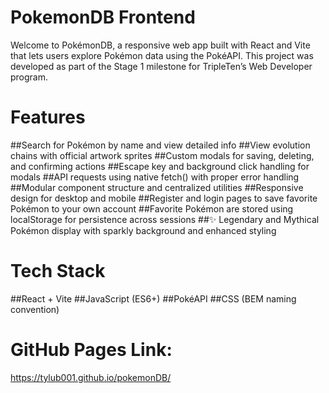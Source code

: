 # PokemonDB Frontend
Welcome to PokémonDB, a responsive web app built with React and Vite that lets users explore Pokémon data using the PokéAPI. This project was developed as part of the Stage 1 milestone for TripleTen’s Web Developer program.

# Features

##Search for Pokémon by name and view detailed info
##View evolution chains with official artwork sprites
##Custom modals for saving, deleting, and confirming actions
##Escape key and background click handling for modals
##API requests using native fetch() with proper error handling
##Modular component structure and centralized utilities
##Responsive design for desktop and mobile
##Register and login pages to save favorite Pokémon to your own account
##Favorite Pokémon are stored using localStorage for persistence across sessions
##✨ Legendary and Mythical Pokémon display with sparkly background and enhanced styling


# Tech Stack

##React + Vite
##JavaScript (ES6+)
##PokéAPI
##CSS (BEM naming convention)

# GitHub Pages Link:
https://tylub001.github.io/pokemonDB/
